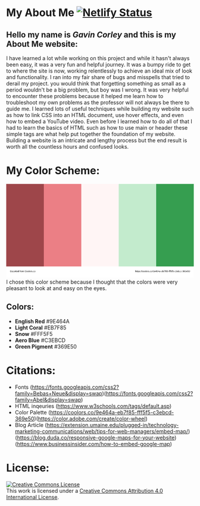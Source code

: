 # My About Me [![Netlify Status](https://api.netlify.com/api/v1/badges/1a48f821-23f8-400f-b724-0e44da842276/deploy-status)](https://app.netlify.com/sites/about-me-gavin89899/deploys)
## Hello my name is ***Gavin Corley*** and this is my About Me website:

I have learned a lot while working on this project and while it hasn't always been easy, it was a very fun and helpful journey. It was a bumpy ride to get to where the site is now, working relentlessly to achieve an ideal mix of look and functionality. I ran into my fair share of bugs and misspells that tried to derail my project. you would think that forgetting something as small as a period wouldn't be a big problem, but boy was I wrong. It was very helpful to encounter these problems because it helped me learn how to troubleshoot my own problems as the professor will not always be there to guide me. I learned lots of useful techniques while building my website such as how to link CSS into an HTML document, use hover effects, and even how to embed a YouTube video. Even before I learned how to do all of that I had to learn the basics of HTML such as how to use main or header these simple tags are what help put together the foundation of my website. Building a website is an intricate and lengthy process but the end result is worth all the countless hours and confused looks.
# My Color Scheme:

![Picture of my color scheme](img/palette.svg)
I chose this color scheme because I thought that the colors were very pleasant to look at and easy on the eyes.

## Colors:
- **English Red** #9E464A
- **Light Coral** #EB7F85
- **Snow** #FFF5F5
- **Aero Blue** #C3EBCD
- **Green Pigment** #369E50
# Citations:
- Fonts (https://fonts.googleapis.com/css2?family=Bebas+Neue&display=swap)(https://fonts.googleapis.com/css2?family=Abel&display=swap)
- HTML inqeuries (https://www.w3schools.com/tags/default.asp)
- Color Palette (https://coolors.co/9e464a-eb7f85-fff5f5-c3ebcd-369e50)(https://color.adobe.com/create/color-wheel)
- Blog Article (https://extension.umaine.edu/plugged-in/technology-marketing-communications/web/tips-for-web-managers/embed-map/)(https://blog.duda.co/responsive-google-maps-for-your-website)(https://www.businessinsider.com/how-to-embed-google-map)
# License:
<a rel="license" href="http://creativecommons.org/licenses/by/4.0/"><img alt="Creative Commons License" style="border-width:0" src="https://i.creativecommons.org/l/by/4.0/80x15.png" /></a><br />This work is licensed under a <a rel="license" href="http://creativecommons.org/licenses/by/4.0/">Creative Commons Attribution 4.0 International License</a>.